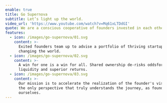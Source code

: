 ```yaml
---
enable: true
title: Go Supernova
subtitle: Let’s light up the world.
video_url: 'https://www.youtube.com/watch?v=Mq61xLTDdGI'
quote: We are a conscious cooperative of founders invested in each other’s success.
features:
  - icon: /images/go-supernova/01.svg
    content: >-
      Exited founders team up to advise a portfolio of thriving startups
      changing the world.
  - icon: /images/go-supernova/02.svg
    content: >-
      A win for one is a win for all. Shared ownership de-risks oddsfor faster
      liquidity and superior returns.
  - icon: /images/go-supernova/03.svg
    content: >-
      Our mission is to accelerate the realization of the founder's vision from
      the only perspective that truly understands the journey, as founders
      ourselves.
---
```




